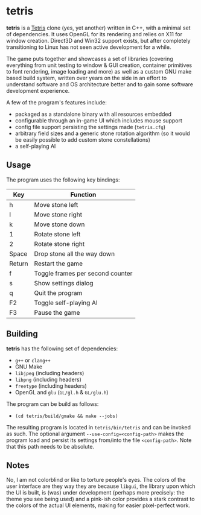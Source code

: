 tetris
======

**tetris** is a [Tetris][wiki-tetris] clone (yes, yet another) written
in C++, with a minimal set of dependencies. It uses OpenGL for its
rendering and relies on X11 for window creation. Direct3D and Win32
support exists, but after completely transitioning to Linux has not seen
active development for a while.

The game puts together and showcases a set of libraries (covering
everything from unit testing to window & GUI creation, container
primitives to font rendering, image loading and more) as well as a
custom GNU make based build system, written over years on the side in an
effort to understand software and OS architecture better and to gain
some software development experience.

A few of the program's features include:
- packaged as a standalone binary with all resources embedded
- configurable through an in-game UI which includes mouse support
- config file support persisting the settings made (`tetris.cfg`)
- arbitrary field sizes and a generic stone rotation algorithm (so it
  would be easily possible to add custom stone constellations)
- a self-playing AI


Usage
-----

The program uses the following key bindings:

| Key    | Function                                 |
|--------|------------------------------------------|
| h      | Move stone left                          |
| l      | Move stone right                         |
| k      | Move stone down                          |
| 1      | Rotate stone left                        |
| 2      | Rotate stone right                       |
| Space  | Drop stone all the way down              |
| Return | Restart the game                         |
| f      | Toggle frames per second counter         |
| s      | Show settings dialog                     |
| q      | Quit the program                         |
| F2     | Toggle self-playing AI                   |
| F3     | Pause the game                           |


Building
--------

**tetris** has the following set of dependencies:
- `g++` or `clang++`
- GNU Make
- `libjpeg` (including headers)
- `libpng` (including headers)
- `freetype` (including headers)
- OpenGL and `glu` (`GL/gl.h` & `GL/glu.h`)

The program can be build as follows:
- `(cd tetris/build/gmake && make --jobs)`

The resulting program is located in `tetris/bin/tetris` and can be
invoked as such. The optional argument `--use-config=<config-path>`
makes the program load and persist its settings from/into the file
`<config-path>`. Note that this path needs to be absolute.


Notes
-----

No, I am not colorblind or like to torture people's eyes. The colors of
the user interface are they way they are because `libgui`, the library
upon which the UI is built, is (was) under development (perhaps more
precisely: the theme you see being used) and a pink-ish color provides a
stark contrast to the colors of the actual UI elements, making for
easier pixel-perfect work.


[wiki-tetris]: https://en.wikipedia.org/wiki/Tetris
